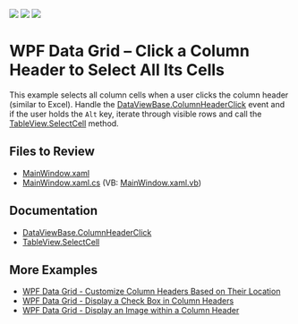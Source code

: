 <!-- default badges list -->
![](https://img.shields.io/endpoint?url=https://codecentral.devexpress.com/api/v1/VersionRange/128652747/22.2.2%2B)
[![](https://img.shields.io/badge/Open_in_DevExpress_Support_Center-FF7200?style=flat-square&logo=DevExpress&logoColor=white)](https://supportcenter.devexpress.com/ticket/details/E2926)
[![](https://img.shields.io/badge/📖_How_to_use_DevExpress_Examples-e9f6fc?style=flat-square)](https://docs.devexpress.com/GeneralInformation/403183)
<!-- default badges end -->

# WPF Data Grid – Click a Column Header to Select All Its Cells

This example selects all column cells when a user clicks the column header (similar to Excel). Handle the [DataViewBase.ColumnHeaderClick](https://docs.devexpress.com/WPF/DevExpress.Xpf.Grid.DataViewBase.ColumnHeaderClick) event and if the user holds the `Alt` key, iterate through visible rows and call the [TableView.SelectCell](https://docs.devexpress.com/WPF/DevExpress.Xpf.Grid.TableView.SelectCell(System.Int32-DevExpress.Xpf.Grid.GridColumn)) method.

## Files to Review

* [MainWindow.xaml](./CS/B183292SelectingColumnsByClickOnHeader/MainWindow.xaml)
* [MainWindow.xaml.cs](./CS/B183292SelectingColumnsByClickOnHeader/MainWindow.xaml.cs) (VB: [MainWindow.xaml.vb](./VB/B183292SelectingColumnsByClickOnHeader/MainWindow.xaml.vb))

## Documentation

* [DataViewBase.ColumnHeaderClick](https://docs.devexpress.com/WPF/DevExpress.Xpf.Grid.DataViewBase.ColumnHeaderClick)
* [TableView.SelectCell](https://docs.devexpress.com/WPF/DevExpress.Xpf.Grid.TableView.SelectCell(System.Int32-DevExpress.Xpf.Grid.GridColumn))

## More Examples

* [WPF Data Grid - Customize Column Headers Based on Their Location](https://github.com/DevExpress-Examples/wpf-data-grid-customize-column-headers-based-on-location)
* [WPF Data Grid - Display a Check Box in Column Headers](https://github.com/DevExpress-Examples/wpf-data-grid-display-check-box-in-column-headers)
* [WPF Data Grid - Display an Image within a Column Header](https://github.com/DevExpress-Examples/how-to-display-an-image-within-a-column-header-e1629)
